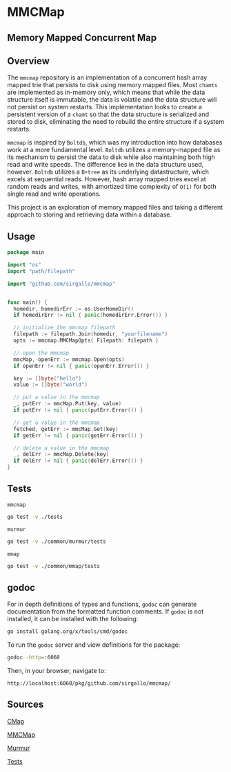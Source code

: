 # MMCMap

## Memory Mapped Concurrent Map


## Overview

The `mmcmap` repository is an implementation of a concurrent hash array mapped trie that persists to disk using memory mapped files. Most `chamts` are implemented as in-memory only, which means that while the data structure itself is immutable, the data is volatile and the data structure will not persist on system restarts. This implementation looks to create a persistent version of a `chamt` so that the data structure is serialized and stored to disk, eliminating the need to rebuild the entire structure if a system restarts.

`mmcmap` is inspired by `Boltdb`, which was my introduction into how databases work at a more fundamental level. `Boltdb` utilizes a memory-mapped file as its mechanism to persist the data to disk while also maintaining both high read and write speeds. The difference lies in the data structure used, however. `Boltdb` utilizes a `B+tree` as its underlying datastructure, which excels at sequential reads. However, hash array mapped tries excel at random reads and writes, with amortized time complexity of `O(1)` for both single read and write operations. 

This project is an exploration of memory mapped files and taking a different approach to storing and retrieving data within a database.


## Usage

```go
package main

import "os"
import "path/filepath"

import "github.com/sirgallo/mmcmap"


func main() {
  homedir, homedirErr := os.UserHomeDir()
  if homedirErr != nil { panic(homedirErr.Error()) }

  // initialize the mmcmap filepath
  filepath := filepath.Join(homedir, "yourfilename")
  opts := mmcmap.MMCMapOpts{ Filepath: filepath }

  // open the mmcmap
  mmcMap, openErr := mmcmap.Open(opts)
  if openErr != nil { panic(openErr.Error()) }

  key := []byte("hello")
  value := []byte("world")

  // put a value in the mmcmap
  _, putErr := mmcMap.Put(key, value)
  if putErr != nil { panic(putErr.Error()) }

  // get a value in the mmcmap
  fetched, getErr := mmcMap.Get(key)
  if getErr != nil { panic(getErr.Error()) }

  // delete a value in the mmcmap
  _, delErr := mmcMap.Delete(key)
  if delErr != nil { panic(delErr.Error()) }
}
```


## Tests

`mmcmap`
```bash
go test -v ./tests
```

`murmur`
```bash
go test -v ./common/murmur/tests
```

`mmap`
```bash
go test -v ./common/mmap/tests
```


## godoc

For in depth definitions of types and functions, `godoc` can generate documentation from the formatted function comments. If `godoc` is not installed, it can be installed with the following:
```bash
go install golang.org/x/tools/cmd/godoc
```

To run the `godoc` server and view definitions for the package:
```bash
godoc -http=:6060
```

Then, in your browser, navigate to:
```
http://localhost:6060/pkg/github.com/sirgallo/mmcmap/
```


## Sources

[CMap](./docs/CMap.md)

[MMCMap](./docs/MMCMap.md)

[Murmur](./docs/Murmur.md)

[Tests](./docs/Tests.md)